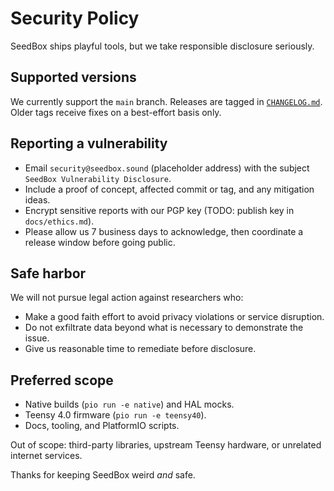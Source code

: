 # Security Policy

SeedBox ships playful tools, but we take responsible disclosure seriously.

## Supported versions

We currently support the `main` branch. Releases are tagged in
[`CHANGELOG.md`](CHANGELOG.md). Older tags receive fixes on a best-effort basis
only.

## Reporting a vulnerability

- Email `security@seedbox.sound` (placeholder address) with the subject
  `SeedBox Vulnerability Disclosure`.
- Include a proof of concept, affected commit or tag, and any mitigation ideas.
- Encrypt sensitive reports with our PGP key (TODO: publish key in `docs/ethics.md`).
- Please allow us 7 business days to acknowledge, then coordinate a release
  window before going public.

## Safe harbor

We will not pursue legal action against researchers who:

- Make a good faith effort to avoid privacy violations or service disruption.
- Do not exfiltrate data beyond what is necessary to demonstrate the issue.
- Give us reasonable time to remediate before disclosure.

## Preferred scope

- Native builds (`pio run -e native`) and HAL mocks.
- Teensy 4.0 firmware (`pio run -e teensy40`).
- Docs, tooling, and PlatformIO scripts.

Out of scope: third-party libraries, upstream Teensy hardware, or unrelated
internet services.

Thanks for keeping SeedBox weird *and* safe.
